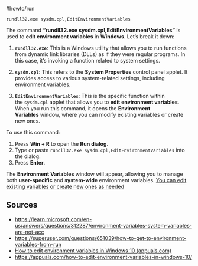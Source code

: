 #howto/run 
```
rundll32.exe sysdm.cpl,EditEnvironmentVariables
```

The command **“rundll32.exe sysdm.cpl,EditEnvironmentVariables”** is used to **edit environment variables** in **Windows**. Let’s break it down:

1. **`rundll32.exe`**: This is a Windows utility that allows you to run functions from dynamic link libraries (DLLs) as if they were regular programs. In this case, it’s invoking a function related to system settings.
    
2. **`sysdm.cpl`**: This refers to the **System Properties** control panel applet. It provides access to various system-related settings, including environment variables.
    
3. **`EditEnvironmentVariables`**: This is the specific function within the `sysdm.cpl` applet that allows you to **edit environment variables**. When you run this command, it opens the **Environment Variables** window, where you can modify existing variables or create new ones.
    

To use this command:

1. Press **Win + R** to open the **Run dialog**.
2. Type or paste `rundll32.exe sysdm.cpl,EditEnvironmentVariables` into the dialog.
3. Press **Enter**.

The **Environment Variables** window will appear, allowing you to manage both **user-specific** and **system-wide** environment variables. [You can edit existing variables or create new ones as needed](https://appuals.com/how-to-edit-environment-variables-in-windows-10/)

## Sources
- https://learn.microsoft.com/en-us/answers/questions/312287/environment-variables-system-variables-are-not-acc
- https://superuser.com/questions/651039/how-to-get-to-environment-variables-from-run
- [How to edit environment variables in Windows 10 (appuals.com)](https://appuals.com/how-to-edit-environment-variables-in-windows-10/)
- https://appuals.com/how-to-edit-environment-variables-in-windows-10/